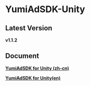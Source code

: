 # YumiAdSDK-Unity

## Latest Version

**v1.1.2**

## Document


[**YumiAdSDK for Unity (zh-cn)**](https://github.com/yumimobi/YumiAdSDK-Unity/blob/master/source/document/YumiAdSDK%20for%20Unity(zh-cn).md)

[**YumiAdSDK for Unity(en)**](https://github.com/yumimobi/YumiAdSDK-Unity/blob/master/source/document/YumiAdSDK%20for%20Unity(en).md)

